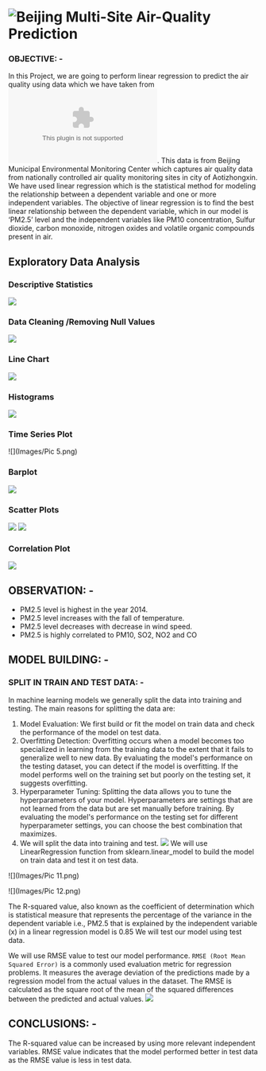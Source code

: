 # ![Beijing Multi-Site Air-Quality Prediction](https://github.com/sana1410/Python-Projects/blob/main/Sana_Group15_Final_Project_Report.ipynb)
### OBJECTIVE: -
In this Project, we are going to perform linear regression to predict the air quality using data which we have taken from ![Dataset](https://archive.ics.uci.edu/ml/machine-learning-databases/00501/PRSA2017_Data_20130301-20170228.zip).
This data is from Beijing Municipal Environmental Monitoring Center which captures air quality data from nationally controlled air quality monitoring sites in city of Aotizhongxin.
We have used linear regression which is the statistical method for modeling the relationship between a dependent variable and one or more independent variables. The objective of linear regression is to find the best linear relationship between the dependent variable, which in our model is ‘PM2.5’ level and the independent variables like PM10 concentration, Sulfur dioxide, carbon monoxide, nitrogen oxides and volatile organic compounds present in air.
## Exploratory Data Analysis
### Descriptive Statistics
![](Images/pic1.png)
### Data Cleaning /Removing Null Values 
![](Images/pic2.png)
### Line Chart
![](Images/Pic3.png)
### Histograms
![](Images/Pic4.png)
### Time Series Plot
![](Images/Pic 5.png)
### Barplot
![](Images/pic6.png)
### Scatter Plots
![](Images/Pic7.jpg)
![](Images/Pic8.jpg)
### Correlation Plot
![](Images/pic9.jpg)
## OBSERVATION: -
* PM2.5 level is highest in the year 2014.
* PM2.5 level increases with the fall of temperature.
* PM2.5 level decreases with decrease in wind speed.
* PM2.5 is highly correlated to PM10, SO2, NO2 and CO
## MODEL BUILDING: -
### SPLIT IN TRAIN AND TEST DATA: -
In machine learning models we generally split the data into training and testing. The main reasons for splitting the data are:
1.	Model Evaluation: We first build or fit the model on train data and check the performance of the model on test data.
2.	Overfitting Detection: Overfitting occurs when a model becomes too specialized in learning from the training data to the extent that it fails to generalize well to new data. By evaluating the model's performance on the testing dataset, you can detect if the model is overfitting. If the model performs well on the training set but poorly on the testing set, it suggests overfitting.
3.	Hyperparameter Tuning: Splitting the data allows you to tune the hyperparameters of your model. Hyperparameters are settings that are not learned from the data but are set manually before training. By evaluating the model's performance on the testing set for different hyperparameter settings, you can choose the best combination that maximizes.
4.	We will split the data into training and test.
![](Images/Pic10.png)
We will use LinearRegression function from sklearn.linear_model to build the model on train data and test it on test data.

![](Images/Pic 11.png)

![](Images/Pic 12.png)
 
The R-squared value, also known as the coefficient of determination which is statistical measure that represents the percentage of the variance in the dependent variable i.e., PM2.5 that is explained by the independent variable (x) in a linear regression model is 0.85 
We will test our model using test data.
 
We will use RMSE value to test our model performance. 
`RMSE (Root Mean Squared Error)` is a commonly used evaluation metric for regression problems. It measures the average deviation of the predictions made by a regression model from the actual values in the dataset. The RMSE is calculated as the square root of the mean of the squared differences between the predicted and actual values.
![](Images/Picture13.png)
 
## CONCLUSIONS: -
The R-squared value can be increased by using more relevant independent variables. RMSE value indicates that the model performed better in test data as the RMSE value is less in test data.



